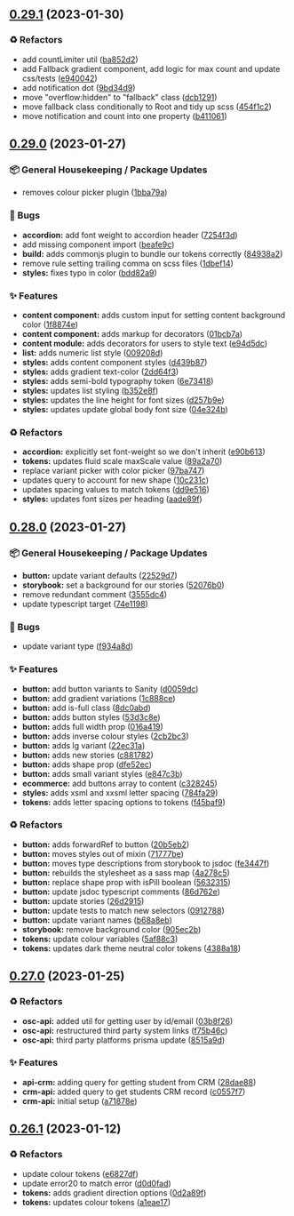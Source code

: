 ## [0.29.1](https://github.com/Open-Study-College/osc/compare/v0.29.0...v0.29.1) (2023-01-30)


### ♻️ Refactors

* add countLimiter util ([ba852d2](https://github.com/Open-Study-College/osc/commit/ba852d2c345ad026a61194426f8596918c7ee636))
* add Fallback gradient component, add logic for max count and update css/tests ([e940042](https://github.com/Open-Study-College/osc/commit/e940042eaf811da3639a915ceccb1561e22a0640))
* add notification dot ([9bd34d9](https://github.com/Open-Study-College/osc/commit/9bd34d9b62943f261b0b3f9ed6c4b1e52b124b76))
* move "overflow:hidden" to "fallback" class ([dcb1291](https://github.com/Open-Study-College/osc/commit/dcb129183bacbdb44345784655fee76667192340))
* move fallback class conditionally to Root and tidy up scss ([454f1c2](https://github.com/Open-Study-College/osc/commit/454f1c2812987ee0984b40235f6618ec1acffb3f))
* move notification and count into one property ([b411061](https://github.com/Open-Study-College/osc/commit/b4110611b356d4b1a97721327c974e59ad364844))

## [0.29.0](https://github.com/Open-Study-College/osc/compare/v0.28.0...v0.29.0) (2023-01-27)


### 📦 General Housekeeping / Package Updates

* removes colour picker plugin ([1bba79a](https://github.com/Open-Study-College/osc/commit/1bba79a0b202b8261911027e66974ff85ad266ef))


### 🐛 Bugs

* **accordion:** add font weight to accordion header ([7254f3d](https://github.com/Open-Study-College/osc/commit/7254f3da47e0fd326460da4213fdb506b4d764c7))
* add missing component import ([beafe9c](https://github.com/Open-Study-College/osc/commit/beafe9ca798f7957037160a4b596a5ad8cb56aa7))
* **build:** adds commonjs plugin to bundle our tokens correctly ([84938a2](https://github.com/Open-Study-College/osc/commit/84938a2f269e3f94296388f982a97e1cdc6a2db7))
* remove rule setting trailing comma on scss files ([1dbef14](https://github.com/Open-Study-College/osc/commit/1dbef14eb98ac9692977fdc91e4fde4fdf6ad0fc))
* **styles:** fixes typo in color ([bdd82a9](https://github.com/Open-Study-College/osc/commit/bdd82a9bab8df84780859776e56d2eadc49a135f))


### ✨ Features

* **content component:** adds custom input for setting content background color ([1f8874e](https://github.com/Open-Study-College/osc/commit/1f8874e4d75555dfbe784a64726686f6c1418029))
* **content component:** adds markup for decorators ([01bcb7a](https://github.com/Open-Study-College/osc/commit/01bcb7a7ed4f22abd7c3d886e3e9aa16bb0c4b9f))
* **content module:** adds decorators for users to style text ([e94d5dc](https://github.com/Open-Study-College/osc/commit/e94d5dcd2bf8e5ca43798295cfae5e57d33da42c))
* **list:** adds numeric list style ([009208d](https://github.com/Open-Study-College/osc/commit/009208d3e2be999830b02596fede9c8748c1cccb))
* **styles:** adds content component styles ([d439b87](https://github.com/Open-Study-College/osc/commit/d439b87b51627358ecfe88ca94ba3f9a5c95efbd))
* **styles:** adds gradient text-color ([2dd64f3](https://github.com/Open-Study-College/osc/commit/2dd64f32a268bb7e1ea18c8e92bcd937d4334eda))
* **styles:** adds semi-bold typography token ([6e73418](https://github.com/Open-Study-College/osc/commit/6e73418dbddc35505f39e1368b5f715b0b51db3e))
* **styles:** updates list styling ([b352e8f](https://github.com/Open-Study-College/osc/commit/b352e8f765bda5a4792d4a5f879bce2e2521722c))
* **styles:** updates the line height for font sizes ([d257b9e](https://github.com/Open-Study-College/osc/commit/d257b9e07cdd658ad72db515118dcbb7aa968c68))
* **styles:** updates update global body font size ([04e324b](https://github.com/Open-Study-College/osc/commit/04e324b12144ca2a9af21abc586a4b99aa773216))


### ♻️ Refactors

* **accordion:** explicitly set font-weight so we don't inherit ([e90b613](https://github.com/Open-Study-College/osc/commit/e90b613c89872308c529f64ece8eda51c4410783))
* **tokens:** updates fluid scale maxScale value ([89a2a70](https://github.com/Open-Study-College/osc/commit/89a2a705a42a51d2a1d8332e63ce6618e2c0e256))
* replace variant picker with color picker ([97ba747](https://github.com/Open-Study-College/osc/commit/97ba74779faf4e41c353cd5e4172f02443a8e2dd))
* updates query to account for new shape ([10c231c](https://github.com/Open-Study-College/osc/commit/10c231cb68a6e1b9527a8e3ce8d9cb1190e25dda))
* updates spacing values to match tokens ([dd9e516](https://github.com/Open-Study-College/osc/commit/dd9e5160b2b374c321766de904825a1c88cc7a6f))
* **styles:** updates font sizes per heading ([aade89f](https://github.com/Open-Study-College/osc/commit/aade89f9fb9b82346808c8bde743719fbe348106))

## [0.28.0](https://github.com/Open-Study-College/osc/compare/v0.27.0...v0.28.0) (2023-01-27)


### 📦 General Housekeeping / Package Updates

* **button:** update variant defaults ([22529d7](https://github.com/Open-Study-College/osc/commit/22529d70ebc686fcb87341fb8fc881d90ca669b4))
* **storybook:** set a background for our stories ([52076b0](https://github.com/Open-Study-College/osc/commit/52076b07c7345a9d7c8a521fa3bf2006ecd51234))
* remove redundant comment ([3555dc4](https://github.com/Open-Study-College/osc/commit/3555dc4840e5507b0b56a01c7470d08f523eb254))
* update typescript target ([74e1198](https://github.com/Open-Study-College/osc/commit/74e11980a6973d36a3c98ff21b1cf53bb6116ec4))


### 🐛 Bugs

* update variant type ([f934a8d](https://github.com/Open-Study-College/osc/commit/f934a8ddfebb4ed09a1d77384bd0e5c6b462de34))


### ✨ Features

* **button:** add button variants to Sanity ([d0059dc](https://github.com/Open-Study-College/osc/commit/d0059dc12f515091316df40735502abb1ace134e))
* **button:** add gradient variations ([1c888ce](https://github.com/Open-Study-College/osc/commit/1c888ce68642af6b8e0d6881422276e98c290ee1))
* **button:** add is-full class ([8dc0abd](https://github.com/Open-Study-College/osc/commit/8dc0abd5840f2a6deeef9e946b8ce83d24f676c8))
* **button:** adds button styles ([53d3c8e](https://github.com/Open-Study-College/osc/commit/53d3c8e7d6e3921960e047a6890209b16f87f77c))
* **button:** adds full width prop ([016a419](https://github.com/Open-Study-College/osc/commit/016a419cae9f1f1d95959202859aedadc82a8f1d))
* **button:** adds inverse colour styles ([2cb2bc3](https://github.com/Open-Study-College/osc/commit/2cb2bc3f400b4b66fa77c19401daa72236b0571f))
* **button:** adds lg variant ([22ec31a](https://github.com/Open-Study-College/osc/commit/22ec31a610aa3fdda8a47567ab60acba91a059e6))
* **button:** adds new stories ([c881782](https://github.com/Open-Study-College/osc/commit/c88178268f77d255d9f240e8a3bab0ba33426901))
* **button:** adds shape prop ([dfe52ec](https://github.com/Open-Study-College/osc/commit/dfe52ec18ac945a1456d64766e4972183ed9a091))
* **button:** adds small variant styles ([e847c3b](https://github.com/Open-Study-College/osc/commit/e847c3b13e56e56424b94347bff69d5a001b2fcc))
* **ecommerce:** add buttons array to content ([c328245](https://github.com/Open-Study-College/osc/commit/c32824519f653487a8ab2cc97d9bc5ade42b9e5a))
* **styles:** adds xsml and xxsml letter spacing ([784fa29](https://github.com/Open-Study-College/osc/commit/784fa29b51b1199e926772165b7499519a14ad17))
* **tokens:** adds letter spacing options to tokens ([f45baf9](https://github.com/Open-Study-College/osc/commit/f45baf949d687f4f1fa0e925fa30082c7eaae31b))


### ♻️ Refactors

* **button:** adds forwardRef to button ([20b5eb2](https://github.com/Open-Study-College/osc/commit/20b5eb2d4c9d18cd5f05b7e0c5aabadb18522cb7))
* **button:** moves styles out of mixin ([71777be](https://github.com/Open-Study-College/osc/commit/71777be4b7994cac0cbb5bf3d112ab4fb0abaefc))
* **button:** moves type descriptions from storybook to jsdoc ([fe3447f](https://github.com/Open-Study-College/osc/commit/fe3447f9cba6e3759108af90e67653751625a416))
* **button:** rebuilds the stylesheet as a sass map ([4a278c5](https://github.com/Open-Study-College/osc/commit/4a278c5e72fa36adb77f77939f02dd7701efd56a))
* **button:** replace shape prop with isPill boolean ([5632315](https://github.com/Open-Study-College/osc/commit/563231529417a8963f49be9ff348bfa41719fd48))
* **button:** update jsdoc typescript comments ([86d762e](https://github.com/Open-Study-College/osc/commit/86d762ebfb94c7aa78baee936ed410efca640e9c))
* **button:** update stories ([26d2915](https://github.com/Open-Study-College/osc/commit/26d29159a8e79c61e9551c7b245a175c7c23b34f))
* **button:** update tests to match new selectors ([0912788](https://github.com/Open-Study-College/osc/commit/09127880d5064b98194c64364f2f5fe824d68464))
* **button:** update variant names ([b68a8eb](https://github.com/Open-Study-College/osc/commit/b68a8eb4c1c1052cdced30c599ed799f2f372168))
* **storybook:** remove background color ([905ec2b](https://github.com/Open-Study-College/osc/commit/905ec2b0a89c0668554434861a59e7fb7c813372))
* **tokens:** update colour variables ([5af88c3](https://github.com/Open-Study-College/osc/commit/5af88c3d2188a85ce22f8ded9025614714f93e49))
* **tokens:** updates dark theme neutral color tokens ([4388a18](https://github.com/Open-Study-College/osc/commit/4388a188c08fc0933c367e2ae2d3594385b3c818))

## [0.27.0](https://github.com/Open-Study-College/osc/compare/v0.26.1...v0.27.0) (2023-01-25)


### ♻️ Refactors

* **osc-api:** added util for getting user by id/email ([03b8f26](https://github.com/Open-Study-College/osc/commit/03b8f26018b99cd3adf5d03e7c3534f3e334fbfd))
* **osc-api:** restructured third party system links ([f75b46c](https://github.com/Open-Study-College/osc/commit/f75b46c659b0beca6c7bc5f381e30c0c193e501b))
* **osc-api:** third party platforms prisma update ([8515a9d](https://github.com/Open-Study-College/osc/commit/8515a9df24db4620bb3a7075e9946be29a13d513))


### ✨ Features

* **api-crm:** adding query for getting student from CRM ([28dae88](https://github.com/Open-Study-College/osc/commit/28dae885dce29d916c738f2fbc09f90b56da1bff))
* **crm-api:** added query to get students CRM record ([c0557f7](https://github.com/Open-Study-College/osc/commit/c0557f7832ca31dcf617d79e3658ac263d16d0c8))
* **crm-api:** initial setup ([a71878e](https://github.com/Open-Study-College/osc/commit/a71878e5de71d7ae6ebc3a4a2043a76eea2dee66))

## [0.26.1](https://github.com/Open-Study-College/osc/compare/v0.26.0...v0.26.1) (2023-01-12)


### ♻️ Refactors

* update colour tokens ([e6827df](https://github.com/Open-Study-College/osc/commit/e6827df39b265c8814ef93ed708d37e7df10333b))
* update error20 to match error ([d0d0fad](https://github.com/Open-Study-College/osc/commit/d0d0fad05cae6c818c2990f9c8681d6eb97613fc))
* **tokens:** adds gradient direction options ([0d2a89f](https://github.com/Open-Study-College/osc/commit/0d2a89fb447f79aeeeb2c5330e39bfc4e99c0e79))
* **tokens:** updates colour tokens ([a1eae17](https://github.com/Open-Study-College/osc/commit/a1eae17a51871d14dc12c05fd677ba1942c8333c))

